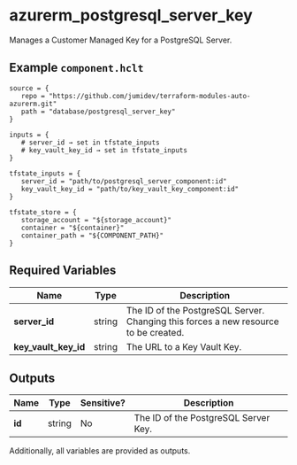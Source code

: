 # azurerm_postgresql_server_key

Manages a Customer Managed Key for a PostgreSQL Server.

## Example `component.hclt`

```hcl
source = {
   repo = "https://github.com/jumidev/terraform-modules-auto-azurerm.git" 
   path = "database/postgresql_server_key" 
}

inputs = {
   # server_id → set in tfstate_inputs
   # key_vault_key_id → set in tfstate_inputs
}

tfstate_inputs = {
   server_id = "path/to/postgresql_server_component:id" 
   key_vault_key_id = "path/to/key_vault_key_component:id" 
}

tfstate_store = {
   storage_account = "${storage_account}" 
   container = "${container}" 
   container_path = "${COMPONENT_PATH}" 
}

```

## Required Variables

| Name | Type |  Description |
| ---- | --------- |  ----------- |
| **server_id** | string |  The ID of the PostgreSQL Server. Changing this forces a new resource to be created. | 
| **key_vault_key_id** | string |  The URL to a Key Vault Key. | 



## Outputs

| Name | Type | Sensitive? | Description |
| ---- | ---- | --------- | --------- |
| **id** | string | No  | The ID of the PostgreSQL Server Key. | 

Additionally, all variables are provided as outputs.
